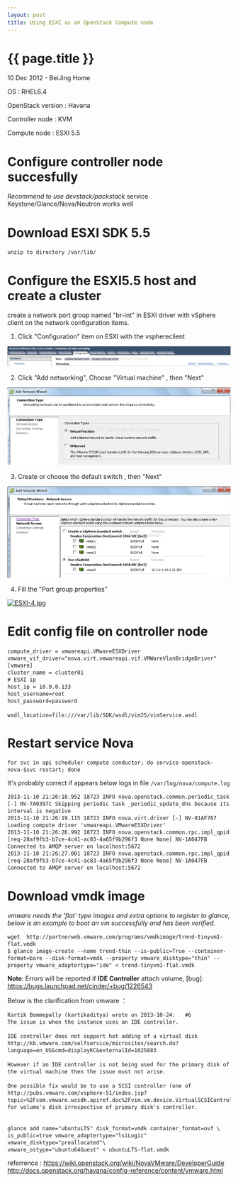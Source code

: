 ```yaml
---
layout: post
title: Using ESXI as an OpenStack Compute node
---
```


{{ page.title }}
================

<p class="meta">10 Dec 2012 - BeiJing Home</p>

OS : RHEL6.4

OpenStack version : Havana


Controller node : KVM

Compute node : ESXI 5.5


# Configure controller node succesfully

*Recommend to use devstack/packstack*
service Keystone/Glance/Nova/Neutron works well

# Download ESXI SDK 5.5 

    unzip to directory /var/lib/

# Configure the ESXI5.5 host and create a cluster

create a network port group named "br-int" in ESXI driver with vSphere client on the network configuration items.

1. Click "Configuration" item on ESXI with the vsphereclient

[![ESXI-1](/images/tech/esxi1.jpg)](/images/tech/esxi1.jpg)

2. Click "Add networking", Choose "Virtual machine" , then "Next"

[![ESXI-2](/images/tech/esxi2.jpg)](/images/tech/esxi2.jpg)

3. Create or choose the default switch , then "Next"

[![ESXI-3](/images/tech/esxi3.jpg)](/images/tech/esxi3.jpg)

4. Fill the "Port group properties"

[![ESXI-4](/images/tech/esxi4).jpg](/images/tech/esxi4.jpg)

# Edit config file on controller node

    compute_driver = vmwareapi.VMwareESXDriver
    vmware_vif_driver="nova.virt.vmwareapi.vif.VMWareVlanBridgeDriver"
    [vmware]
    cluster_name = cluster01
    # ESXI ip
    host_ip = 10.9.0.133
    host_username=root
    host_password=password

    wsdl_location=file:///var/lib/SDK/wsdl/vim25/vimService.wsdl

# Restart service Nova

    for svc in api scheduler compute conductor; do service openstack-nova-$svc restart; done

It's probably correct if appears below logs in file `/var/log/nova/compute.log`

    2013-11-10 21:26:18.952 18723 INFO nova.openstack.common.periodic_task [-] NV-7A0397C Skipping periodic task _periodic_update_dns because its interval is negative
    2013-11-10 21:26:19.115 18723 INFO nova.virt.driver [-] NV-91AF767 Loading compute driver 'vmwareapi.VMwareESXDriver'
    2013-11-10 21:26:26.992 18723 INFO nova.openstack.common.rpc.impl_qpid [req-28af9fb3-b7ce-4c41-ac83-4a65f9b296f3 None None] NV-1A047FB Connected to AMQP server on localhost:5672
    2013-11-10 21:26:27.001 18723 INFO nova.openstack.common.rpc.impl_qpid [req-28af9fb3-b7ce-4c41-ac83-4a65f9b296f3 None None] NV-1A047FB Connected to AMQP server on localhost:5672

# Download vmdk image

*vmware needs the 'flat' type images and extra options to register to glance, below is an example to boot an vm successfully and has been verified.*

    wget  http://partnerweb.vmware.com/programs/vmdkimage/trend-tinyvm1-flat.vmdk
    $ glance image-create --name trend-thin --is-public=True --container-format=bare --disk-format=vmdk --property vmware_disktype="thin" --property vmware_adaptertype="ide" < trend-tinyvm1-flat.vmdk


**Note**: Errors will be reported if **IDE Controller** attach volume, [bug]:  https://bugs.launchpad.net/cinder/+bug/1226543

Below is the clarification from vmware ：

    Kartik Bommepally (kartikaditya) wrote on 2013-10-24:   #6
    The issue is when the instance uses an IDE controller.

    IDE controller does not support hot adding of a virtual disk http://kb.vmware.com/selfservice/microsites/search.do?language=en_US&cmd=displayKC&externalId=1025883

    However if an IDE controller is not being used for the primary disk of the virtual machine then the issue must not arise.

    One possible fix would be to use a SCSI controller (one of http://pubs.vmware.com/vsphere-51/index.jsp?topic=%2Fcom.vmware.wssdk.apiref.doc%2Fvim.vm.device.VirtualSCSIController.html) for volume's disk irrespective of primary disk's controller.


    glance add name="ubuntuLTS" disk_format=vmdk container_format=ovf \
    is_public=true vmware_adaptertype="lsiLogic" vmware_disktype="preallocated"\
    vmware_ostype="ubuntu64Guest" < ubuntuLTS-flat.vmdk

referrence : 
<https://wiki.openstack.org/wiki/NovaVMware/DeveloperGuide>
<http://docs.openstack.org/havana/config-reference/content/vmware.html>
